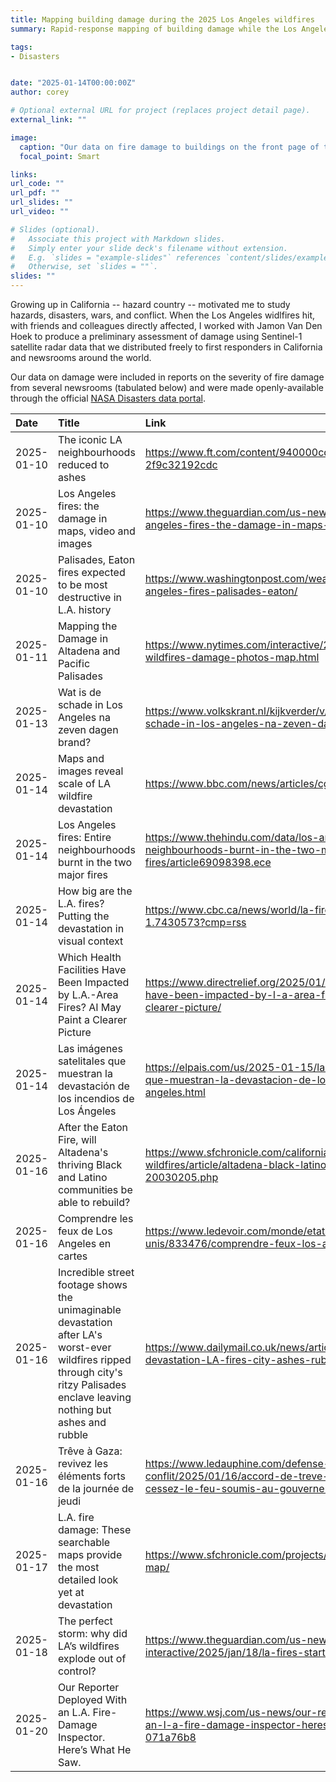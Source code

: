 ```yaml
---
title: Mapping building damage during the 2025 Los Angeles wildfires
summary: Rapid-response mapping of building damage while the Los Angeles wildfires were active and smoke occluded satellite optical imagery.

tags:
- Disasters


date: "2025-01-14T00:00:00Z"
author: corey

# Optional external URL for project (replaces project detail page).
external_link: ""

image:
  caption: "Our data on fire damage to buildings on the front page of the January 14th, 2025 New York Times."
  focal_point: Smart

links:
url_code: ""
url_pdf: ""
url_slides: ""
url_video: ""

# Slides (optional).
#   Associate this project with Markdown slides.
#   Simply enter your slide deck's filename without extension.
#   E.g. `slides = "example-slides"` references `content/slides/example-slides.md`.
#   Otherwise, set `slides = ""`.
slides: ""
---
```


Growing up in California --  hazard country -- motivated me to study hazards, disasters, wars, and conflict. When the Los Angeles widlfires hit, with friends and colleagues directly affected, I worked with Jamon Van Den Hoek to produce a preliminary assessment of damage using Sentinel-1 satellite radar data that we distributed freely to first responders in California and newsrooms around the world.

Our data on damage were included in reports on the severity of fire damage from several newsrooms (tabulated below) and were made openly-available through the official [NASA Disasters data portal](https://maps.disasters.nasa.gov/arcgis/home/item.html?id=def07db720164f5c8c2c95a49ee62f90).

| Date       | Title                                                                                                                                                                           | Link                                                                                                                                           | Publication         |
|:-----------|:--------------------------------------------------------------------------------------------------------------------------------------------------------------------------------|:-----------------------------------------------------------------------------------------------------------------------------------------------|:--------------------|
| 2025-01-10 | The iconic LA neighbourhoods reduced to ashes                                                                                                                                   | https://www.ft.com/content/940000cd-f748-4383-bb24-2f9c32192cdc                                                                                | FT                  |
| 2025-01-10 | Los Angeles fires: the damage in maps, video and images                                                                                                                         | https://www.theguardian.com/us-news/2025/jan/10/los-angeles-fires-the-damage-in-maps-video-and-images                                          | Guardian            |
| 2025-01-10 | Palisades, Eaton fires expected to be most destructive in L.A. history                                                                                                          | https://www.washingtonpost.com/weather/interactive/2025/los-angeles-fires-palisades-eaton/                                                     | Washington Post     |
| 2025-01-11 | Mapping the Damage in Altadena and Pacific Palisades                                                                                                                            | https://www.nytimes.com/interactive/2025/01/09/us/la-wildfires-damage-photos-map.html                                                          | New York Times      |
| 2025-01-13 | Wat is de schade in Los Angeles na zeven dagen brand?                                                                                                                           | https://www.volkskrant.nl/kijkverder/v/2025/wat-is-de-schade-in-los-angeles-na-zeven-dagen-brand~v1294950/                                     | Volkskrant          |
| 2025-01-14 | Maps and images reveal scale of LA wildfire devastation                                                                                                                         | https://www.bbc.com/news/articles/cg525q2ggl4o                                                                                                 | BBC                 |
| 2025-01-14 | Los Angeles fires: Entire neighbourhoods burnt in the two major fires                                                                                                           | https://www.thehindu.com/data/los-angeles-fires-entire-neighbourhoods-burnt-in-the-two-major-fires/article69098398.ece                         | The Hindu           |
| 2025-01-14 | How big are the L.A. fires? Putting the devastation in visual context                                                                                                           | https://www.cbc.ca/news/world/la-fires-charts-maps-1.7430573?cmp=rss                                                                           | CBC                 |
| 2025-01-14 | Which Health Facilities Have Been Impacted by L.A.-Area Fires? AI May Paint a Clearer Picture                                                                                   | https://www.directrelief.org/2025/01/which-health-facilities-have-been-impacted-by-l-a-area-fires-ai-may-paint-a-clearer-picture/              | Direct Relief       |
| 2025-01-14 | Las imágenes satelitales que muestran la devastación de los incendios de Los Ángeles                                                                                            | https://elpais.com/us/2025-01-15/las-imagenes-satelitales-que-muestran-la-devastacion-de-los-incendios-de-los-angeles.html                     | El Pais             |
| 2025-01-16 | After the Eaton Fire, will Altadena's thriving Black and Latino communities be able to rebuild?                                                                                 | https://www.sfchronicle.com/california-wildfires/article/altadena-black-latino-community-20030205.php                                          | SF Chronicle        |
| 2025-01-16 | Comprendre les feux de Los Angeles en cartes                                                                                                                                    | https://www.ledevoir.com/monde/etats-unis/833476/comprendre-feux-los-angeles-cartes                                                            | Le Devoir           |
| 2025-01-16 | Incredible street footage shows the unimaginable devastation after LA's worst-ever wildfires ripped through city's ritzy Palisades enclave leaving nothing but ashes and rubble | https://www.dailymail.co.uk/news/article-14291863/footage-devastation-LA-fires-city-ashes-rubble.html                                          | Daily Mail          |
| 2025-01-16 | Trêve à Gaza: revivez les éléments forts de la journée de jeudi                                                                                                                 | https://www.ledauphine.com/defense-guerre-conflit/2025/01/16/accord-de-treve-a-gaza-l-accord-de-cessez-le-feu-soumis-au-gouvernement-israelien | Le Dauphine         |
| 2025-01-17 | L.A. fire damage: These searchable maps provide the most detailed look yet at devastation                                                                                       | https://www.sfchronicle.com/projects/2025/la-fires-damage-map/                                                                                 | SF Chronicle        |
| 2025-01-18 | The perfect storm: why did LA’s wildfires explode out of control?                                                                                                               | https://www.theguardian.com/us-news/ng-interactive/2025/jan/18/la-fires-started-conditions-drought                                             | Guardian            |
| 2025-01-20 | Our Reporter Deployed With an L.A. Fire-Damage Inspector. Here’s What He Saw.                                                                                                   | https://www.wsj.com/us-news/our-reporter-deployed-with-an-l-a-fire-damage-inspector-heres-what-he-saw-071a76b8                                 | Wall Street Journal |
